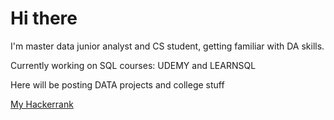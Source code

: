 # Hi there 

I'm master data junior analyst and CS student, getting familiar with DA skills.

Currently working on SQL courses: UDEMY and LEARNSQL

Here will be posting DATA projects and college stuff

[My Hackerrank](https://www.hackerrank.com/profile/jakobgrob9)
